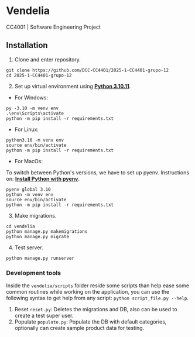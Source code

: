 # Vendelia

CC4001 | Software Engineering Project

## Installation

1. Clone and enter repository.

```
git clone https://github.com/DCC-CC4401/2025-1-CC4401-grupo-12
cd 2025-1-CC4401-grupo-12
```

2. Set up virtual environment using [**Python 3.10.11**](https://www.python.org/downloads/release/python-31011/).

- For Windows:
```
py -3.10 -m venv env
.\env\Scripts\activate
python -m pip install -r requirements.txt
```

- For Linux:
```
python3.10 -m venv env
source env/bin/activate
python -m pip install -r requirements.txt
```

- For MacOs:

To switch between Python's versions, we have to set up pyenv. Instructions on: [**Install Python with pyenv**](https://mac.install.guide/python/install-pyenv ).

```
pyenv global 3.10
python -m venv env
source env/bin/activate
python -m pip install -r requirements.txt
```

3. Make migrations.
```
cd vendelia
python manage.py makemigrations
python manage.py migrate
```

4. Test server.
```
python manage.py runserver
```

### Development tools
Inside the `vendelia/scripts` folder reside some scripts than help ease some common routines while working on the application, you can use the following syntax to get help from any script: `python script_file.py --help`.

1. Reset `reset.py`: Deletes the migrations and DB, also can be used to create a test super user.
2. Populate `populate.py`: Populate the DB with default categories, optionally can create sample product data for testing.
